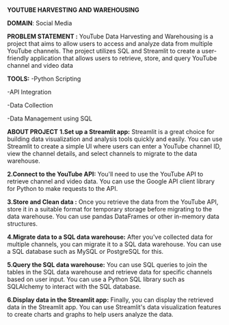 

**YOUTUBE HARVESTING AND WAREHOUSING**

**DOMAIN**:
Social Media

**PROBLEM STATEMENT :**
YouTube Data Harvesting and Warehousing is a project that aims to allow users to access and analyze data from multiple YouTube channels. The project utilizes SQL and Streamlit to create a user-friendly application that allows users to retrieve, store, and query YouTube channel and video data

**TOOLS:**
-Python Scripting

-API Integration

-Data Collection

-Data Management using SQL

**ABOUT PROJECT**
**1.Set up a Streamlit app:**
Streamlit is a great choice for building data visualization and analysis tools quickly and easily. You can use Streamlit to create a simple UI where users can enter a YouTube channel ID, view the channel details, and select channels to migrate to the data warehouse.

**2.Connect to the YouTube API:**
You'll need to use the YouTube API to retrieve channel and video data. You can use the Google API client library for Python to make requests to the API.

**3.Store and Clean data :**
Once you retrieve the data from the YouTube API, store it in a suitable format for temporary storage before migrating to the data warehouse. You can use pandas DataFrames or other in-memory data structures.

**4.Migrate data to a SQL data warehouse:**
After you've collected data for multiple channels, you can migrate it to a SQL data warehouse. You can use a SQL database such as MySQL or PostgreSQL for this.

**5.Query the SQL data warehouse:**
You can use SQL queries to join the tables in the SQL data warehouse and retrieve data for specific channels based on user input. You can use a Python SQL library such as SQLAlchemy to interact with the SQL database.

**6.Display data in the Streamlit app:**
Finally, you can display the retrieved data in the Streamlit app. You can use Streamlit's data visualization features to create charts and graphs to help users analyze the data.
